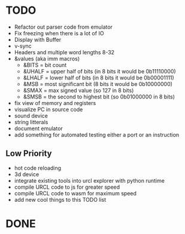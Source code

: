# TODO
* Refactor out parser code from emulator
* Fix freezing when there is a lot of IO
* Display with Buffer
* v-sync
* Headers and multiple word lengths 8-32
* &values (aka imm macros) 
    * &BITS = bit count
    * &UHALF = upper half of bits (in 8 bits it would be 0b11110000)
    * &LHALF = lower half of bits (in 8 bits it would be 0b00001111)
    * &MSB = most significant bit (8 bits it would be 0b10000000)
    * &SMAX = max signed value (so 127 in 8 bits)
    * &SMSB = the second to highest bit (so 0b01000000 in 8 bits)
* fix view of memory and registers
* visualize PC in source code
* sound device
* string litterals
* document emulator
* add something for automated testing either a port or an instruction

## Low Priority
* hot code reloading
* 3d device
* integrate existing tools into urcl explorer with python runtime
* compile URCL code to js for greater speed
* compile URCL code to wasm for maximum speed
* add new cool things to this TODO list


# DONE
